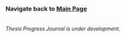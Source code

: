 ### Navigate back to [Main Page](https://sanserguz.github.io/main/)<br><br>
  
  _Thesis Progress Journal is under development._
